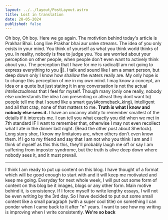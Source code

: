 ```yaml
---
layout: ../../layout/PostLayout.astro
title: Lost in translation
date: 28-05-2024
published: false
---
```


Oh boy, Oh boy. Here we go again. The motivtion behind today's article is Prakhar Bhai. Long live Prakhar bhai aur unke streams. The idea of you only exists in your mind. You think of yourself as what you think world thinks of you. In reality, nobody is free to judge you. You are worried about your perception on other people, when people don't even want to actively think about you. The perception that I have for me is radical(I am not going to express everything to you 🤔). I talk and sound like I am a smart person, but deep down only I know how shallow the waters really are. My only hope is to change this perception of me in my own mind. I may know a concept, an idea or a quote but just stating it in any conversation is not the actual _Intellectualness_ that I feel for myself. Though many (only one really, nobody else understands the idea I am presenting or atleast they dont want to) people tell me that I sound like a smart guy(#comeback_king), intelligent and all that crap, none of that matters to me. **Truth is what I know and nobody else sees it.** I have an uncanny ability to remember smallest of the details if it interests me. I can tell you what exactly you did when we met in 7th standard IF I want to remember that, otherwise I may not even recollect what I ate in the dinner last night. (Read the other post about Sherlock). Long story shor, I know my limitaions are, when others don't even know them. If I go to my friend and say that I am not who you think I am and I think of myself as this this this, they'll probably laugh me off or say I am suffering from imposter syndrome, but the truth is alive deep down where nobody sees it, and it must prevail.

---

I think I am ready to put up content on this blog. I have thought of a format which will be good enough to start with and it will keep me motivated and keep me going. Everyday for next whole week, I will put out some form of content on this blog be it images, blogs or any other form. Main motive behind it, is consistency. If I force myself to write lengthy essays, I will not be even writing by the 3rd day. So I have decided to put out some small content like a small paragraph (with a super cool title) on something I can ponder when I came back to it after "n" years. I want to see how my writing is improving when I write consistently. **We're so back**
